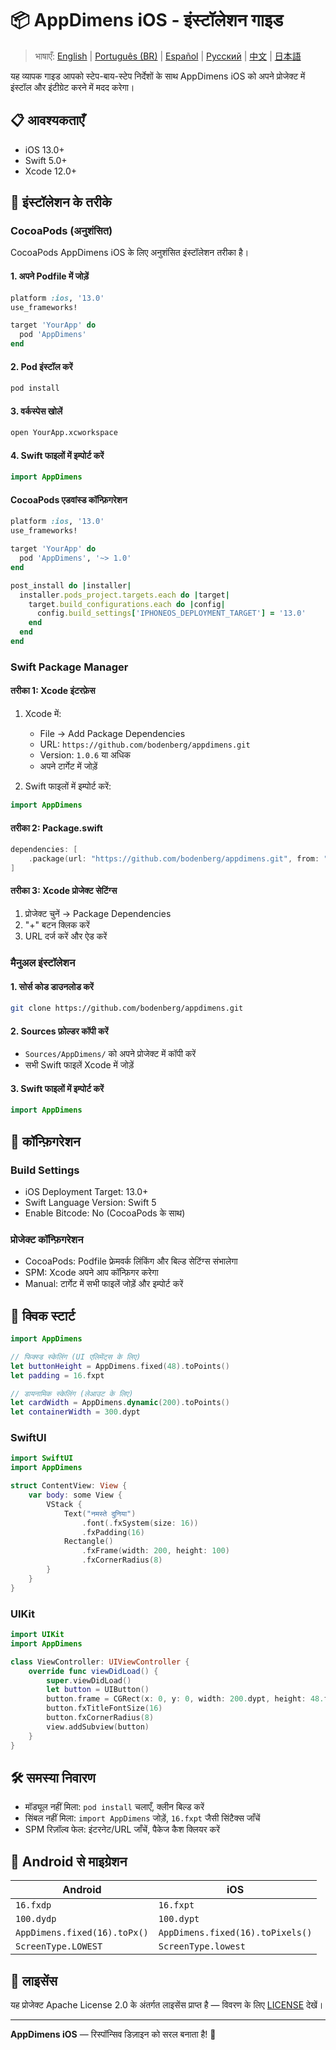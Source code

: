 # 📦 AppDimens iOS - इंस्टॉलेशन गाइड

> भाषाएँ: [English](../../../iOS/INSTALLATION.md) | [Português (BR)](../../pt-BR/iOS/INSTALLATION.md) | [Español](../../es/iOS/INSTALLATION.md) | [Русский](../../ru/iOS/INSTALLATION.md) | [中文](../../zh/iOS/INSTALLATION.md) | [日本語](../../ja/iOS/INSTALLATION.md)

यह व्यापक गाइड आपको स्टेप-बाय-स्टेप निर्देशों के साथ AppDimens iOS को अपने प्रोजेक्ट में इंस्टॉल और इंटीग्रेट करने में मदद करेगा।

## 📋 आवश्यकताएँ

- iOS 13.0+
- Swift 5.0+
- Xcode 12.0+

## 🚀 इंस्टॉलेशन के तरीके

### CocoaPods (अनुशंसित)

CocoaPods AppDimens iOS के लिए अनुशंसित इंस्टॉलेशन तरीका है।

#### 1. अपने Podfile में जोड़ें

```ruby
platform :ios, '13.0'
use_frameworks!

target 'YourApp' do
  pod 'AppDimens'
end
```

#### 2. Pod इंस्टॉल करें

```bash
pod install
```

#### 3. वर्कस्पेस खोलें

```bash
open YourApp.xcworkspace
```

#### 4. Swift फाइलों में इम्पोर्ट करें

```swift
import AppDimens
```

#### CocoaPods एडवांस्ड कॉन्फ़िगरेशन

```ruby
platform :ios, '13.0'
use_frameworks!

target 'YourApp' do
  pod 'AppDimens', '~> 1.0'
end

post_install do |installer|
  installer.pods_project.targets.each do |target|
    target.build_configurations.each do |config|
      config.build_settings['IPHONEOS_DEPLOYMENT_TARGET'] = '13.0'
    end
  end
end
```

### Swift Package Manager

#### तरीका 1: Xcode इंटरफ़ेस

1. Xcode में:
   - File → Add Package Dependencies
   - URL: `https://github.com/bodenberg/appdimens.git`
   - Version: `1.0.6` या अधिक
   - अपने टार्गेट में जोड़ें

2. Swift फाइलों में इम्पोर्ट करें:
```swift
import AppDimens
```

#### तरीका 2: Package.swift

```swift
dependencies: [
    .package(url: "https://github.com/bodenberg/appdimens.git", from: "1.0.6")
]
```

#### तरीका 3: Xcode प्रोजेक्ट सेटिंग्स

1. प्रोजेक्ट चुनें → Package Dependencies
2. "+" बटन क्लिक करें
3. URL दर्ज करें और ऐड करें

### मैनुअल इंस्टॉलेशन

#### 1. सोर्स कोड डाउनलोड करें

```bash
git clone https://github.com/bodenberg/appdimens.git
```

#### 2. Sources फ़ोल्डर कॉपी करें

- `Sources/AppDimens/` को अपने प्रोजेक्ट में कॉपी करें
- सभी Swift फाइलें Xcode में जोड़ें

#### 3. Swift फाइलों में इम्पोर्ट करें

```swift
import AppDimens
```

## 🔧 कॉन्फ़िगरेशन

### Build Settings

- iOS Deployment Target: 13.0+
- Swift Language Version: Swift 5
- Enable Bitcode: No (CocoaPods के साथ)

### प्रोजेक्ट कॉन्फ़िगरेशन

- CocoaPods: Podfile फ्रेमवर्क लिंकिंग और बिल्ड सेटिंग्स संभालेगा
- SPM: Xcode अपने आप कॉन्फ़िगर करेगा
- Manual: टार्गेट में सभी फाइलें जोड़ें और इम्पोर्ट करें

## 🎯 क्विक स्टार्ट

```swift
import AppDimens

// फिक्स्ड स्केलिंग (UI एलिमेंट्स के लिए)
let buttonHeight = AppDimens.fixed(48).toPoints()
let padding = 16.fxpt

// डायनामिक स्केलिंग (लेआउट के लिए)
let cardWidth = AppDimens.dynamic(200).toPoints()
let containerWidth = 300.dypt
```

### SwiftUI

```swift
import SwiftUI
import AppDimens

struct ContentView: View {
    var body: some View {
        VStack {
            Text("नमस्ते दुनिया")
                .font(.fxSystem(size: 16))
                .fxPadding(16)
            Rectangle()
                .fxFrame(width: 200, height: 100)
                .fxCornerRadius(8)
        }
    }
}
```

### UIKit

```swift
import UIKit
import AppDimens

class ViewController: UIViewController {
    override func viewDidLoad() {
        super.viewDidLoad()
        let button = UIButton()
        button.frame = CGRect(x: 0, y: 0, width: 200.dypt, height: 48.fxpt)
        button.fxTitleFontSize(16)
        button.fxCornerRadius(8)
        view.addSubview(button)
    }
}
```

## 🛠 समस्या निवारण

- मॉड्यूल नहीं मिला: `pod install` चलाएँ, क्लीन बिल्ड करें
- सिंबल नहीं मिला: `import AppDimens` जोड़ें, `16.fxpt` जैसी सिंटैक्स जाँचें
- SPM रिज़ॉल्व फेल: इंटरनेट/URL जाँचें, पैकेज कैश क्लियर करें

## 🔄 Android से माइग्रेशन

| Android | iOS |
|---------|-----|
| `16.fxdp` | `16.fxpt` |
| `100.dydp` | `100.dypt` |
| `AppDimens.fixed(16).toPx()` | `AppDimens.fixed(16).toPixels()` |
| `ScreenType.LOWEST` | `ScreenType.lowest` |

## 📄 लाइसेंस

यह प्रोजेक्ट Apache License 2.0 के अंतर्गत लाइसेंस प्राप्त है — विवरण के लिए [LICENSE](LICENSE) देखें।

---

**AppDimens iOS** — रिस्पॉन्सिव डिज़ाइन को सरल बनाता है! 🚀
